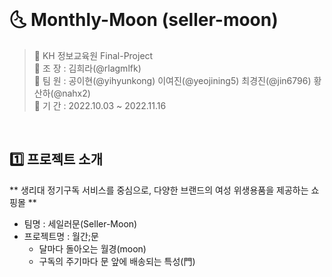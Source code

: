 <br>

# 🌜 Monthly-Moon (seller-moon)

> 🌝 KH 정보교육원 Final-Project <br>
> 🌝 조  장 : 김희라(@rlagmlfk) <br>
> 🌝 팀  원 : 공이현(@yihyunkong) 이여진(@yeojining5) 최경진(@jin6796) 황산하(@nahx2) <br>
> 🌝 기  간 : 2022.10.03 ~ 2022.11.16

<br>

## 1️⃣ 프로젝트 소개
** 생리대 정기구독 서비스를 중심으로, 다양한 브랜드의 여성 위생용품을 제공하는 쇼핑몰 **
- 팀명 : 세일러문(Seller-Moon)
- 프로젝트명 : 월간;문
  - 달마다 돌아오는 월경(moon)
  - 구독의 주기마다 문 앞에 배송되는 특성(門)

<br>
